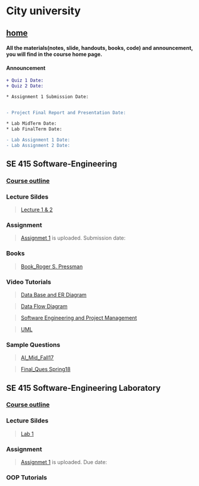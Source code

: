 
# City university
## [home](https://suptaphilip.github.io/)


#### All the materials(notes, slide, handouts, books, code) and announcement, you will find in the course home page.
#### Announcement

```diff
+ Quiz 1 Date: 
+ Quiz 2 Date: 

* Assignment 1 Submission Date: 


- Project Final Report and Presentation Date: 

* Lab MidTerm Date: 
* Lab FinalTerm Date: 

- Lab Assignment 1 Date: 
- Lab Assignment 2 Date:
```



## SE 415 Software-Engineering


### [Course outline](https://github.com/suptaphilip/Software-Engineering/raw/Theory-Summer2019/SE%20415%20Software%20Engineering.pdf)



### Lecture Sildes

>[Lecture 1 & 2](https://github.com/suptaphilip/Software-Engineering/raw/Theory-Summer2019/SE%20L1.pdf)


### Assignment
> [Assignmet 1]() is uploaded. Submission date: 


### Books
> [Book_Roger S. Pressman](https://github.com/suptaphilip/Software-Engineering/raw/Theory-Summer2019/Book_Software_E.pdf)



### Video Tutorials
> [Data Base and ER Diagram](https://www.youtube.com/playlist?list=PLyH7UFQzuDWdurTvaRxNY_21ZyoE476AG)

>[Data Flow Diagram](https://www.youtube.com/playlist?list=PLyH7UFQzuDWekJIt3TEzDtE-TORqGkz_r)

>[Software Engineering and Project Management](https://www.youtube.com/playlist?list=PLyH7UFQzuDWeMO5eMQb6vTWETd9LGEhLq)

>[UML](https://www.youtube.com/playlist?list=PLUoebdZqEHTwbYD8oo6Wr81Xb7uCAh_oz)

### Sample Questions
>[AI_Mid_Fall17]()

>[Final_Ques Spring18]()


## SE 415 Software-Engineering Laboratory

### [Course outline]()

### Lecture Sildes
>[Lab 1]()



### Assignment

> [Assignmet 1]() is uploaded. Due date: 

### OOP Tutorials

